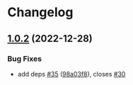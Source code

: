 # Changelog

## [1.0.2](https://github.com/opalsnt/welo/compare/v1.0.1...v1.0.2) (2022-12-28)


### Bug Fixes

* add deps [#35](https://github.com/opalsnt/welo/issues/35) ([98a03f8](https://github.com/opalsnt/welo/commit/98a03f8d8ecf1802ee3b2ce2833e428c817e92fc)), closes [#30](https://github.com/opalsnt/welo/issues/30)
